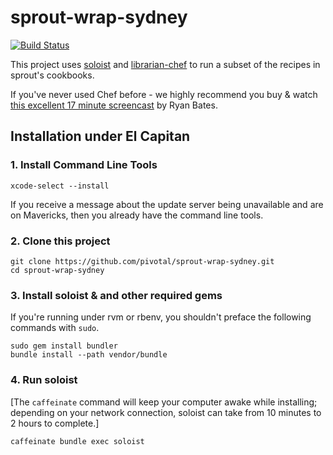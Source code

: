 # sprout-wrap-sydney

[![Build Status](https://travis-ci.org/pivotal-sydney/sprout-wrap-sydney.png?branch=master)](https://travis-ci.org/pivotal-sydney/sprout-wrap-sydney)

This project uses [soloist](https://github.com/mkocher/soloist) and [librarian-chef](https://github.com/applicationsonline/librarian-chef)
to run a subset of the recipes in sprout's cookbooks.

If you've never used Chef before - we highly recommend you buy &amp; watch [this excellent 17 minute screencast](http://railscasts.com/episodes/339-chef-solo-basics) by Ryan Bates. 

## Installation under El Capitan

### 1. Install Command Line Tools
  
    xcode-select --install

If you receive a message about the update server being unavailable and are on Mavericks, then you already have the command line tools.

### 2. Clone this project

    git clone https://github.com/pivotal/sprout-wrap-sydney.git
    cd sprout-wrap-sydney

### 3. Install soloist & and other required gems

If you're running under rvm or rbenv, you shouldn't preface the following commands with `sudo`.

    sudo gem install bundler
    bundle install --path vendor/bundle

### 4. Run soloist

[The `caffeinate` command will keep your computer awake while installing; depending on your network connection, soloist can take from 10 minutes to 2 hours to complete.]

    caffeinate bundle exec soloist

